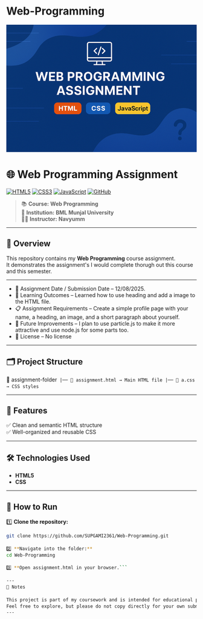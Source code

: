 # Web-Programming

![Web Programming Assignment Banner](banner_small.png)

# 🌐 Web Programming Assignment

[![HTML5](https://img.shields.io/badge/HTML5-orange?logo=html5&logoColor=white)]()
[![CSS3](https://img.shields.io/badge/CSS3-blue?logo=css3&logoColor=white)]()
[![JavaScript](https://img.shields.io/badge/JavaScript-yellow?logo=javascript&logoColor=black)]()
[![GitHub](https://img.shields.io/badge/GitHub-100000?logo=github&logoColor=white)]()

> 📚 **Course:** **Web Programming**  
> 🏫 **Institution:** **BML Munjal University**  
> 👨‍🏫 **Instructor:** **Navyumm**

---

## 📌 Overview

This repository contains my **Web Programming** course assignment.  
It demonstrates the assignment's I would complete thorugh out this course and this semester.

---

- 📅 Assignment Date / Submission Date – 12/08/2025.
- 📝 Learning Outcomes – Learned how to use heading and add a image to the HTML file.
- 📋 Assignment Requirements – Create a simple profile page with your name, a heading, an image, and a short paragraph about yourself.
- 🎯 Future Improvements – I plan to use particle.js to make it more attractive and use node.js for some parts too.
- 📜 License – No license

---

## 🗂 Project Structure
📂 assignment-folder```
|── 📄 assignment.html → Main HTML file
|── 🎨 a.css → CSS styles```

---

## 🚀 Features 
✅ Clean and semantic HTML structure  
✅ Well-organized and reusable CSS  

---

## 🛠 Technologies Used
- **HTML5**
- **CSS**

---

## 📄 How to Run

1️⃣ **Clone the repository:**
```bash
git clone https://github.com/SUPGAMI2361/Web-Programming.git

2️⃣ **Navigate into the folder:**
cd Web-Programming

3️⃣ **Open assignment.html in your browser.```

---
📌 Notes

This project is part of my coursework and is intended for educational purposes.
Feel free to explore, but please do not copy directly for your own submissions.
---
